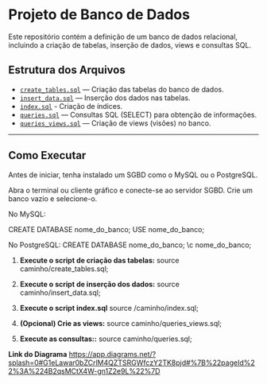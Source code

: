 # Projeto de Banco de Dados

Este repositório contém a definição de um banco de dados relacional, incluindo a criação de tabelas, inserção de dados, views e consultas SQL.

## Estrutura dos Arquivos

- [`create_tables.sql`](create_tables.sql) — Criação das tabelas do banco de dados.
- [`insert_data.sql`](insert_data.sql) — Inserção dos dados nas tabelas.
- [`index.sql`](index.sql) - Criação de índices.
- [`queries.sql`](queries.sql) — Consultas SQL (SELECT) para obtenção de informações.
- [`queries_views.sql`](queries_views.sql) — Criação de views (visões) no banco.

---

##  Como Executar

Antes de iniciar, tenha instalado um SGBD como o MySQL ou o PostgreSQL.

Abra o terminal ou cliente gráfico e conecte-se ao servidor SGBD. Crie um banco vazio e selecione-o.

No MySQL:

CREATE DATABASE nome_do_banco;
USE nome_do_banco;

No PostgreSQL:
CREATE DATABASE nome_do_banco;
\c nome_do_banco;

1. **Execute o script de criação das tabelas:**
source caminho/create_tables.sql;

2. **Execute o script de inserção dos dados:**
source caminho/insert_data.sql;

3. **Execute o script index.sql**
source /caminho/index.sql;

5. **(Opcional) Crie as views:**
source caminho/queries_views.sql;

6. **Execute as consultas::**
source caminho/queries.sql;

**Link do Diagrama**
https://app.diagrams.net/?splash=0#G1eLawar0bZCrlM4QZTSRGWfczY2TK8pjd#%7B%22pageId%22%3A%224B2qsMCtX4W-gn1Z2e9L%22%7D






